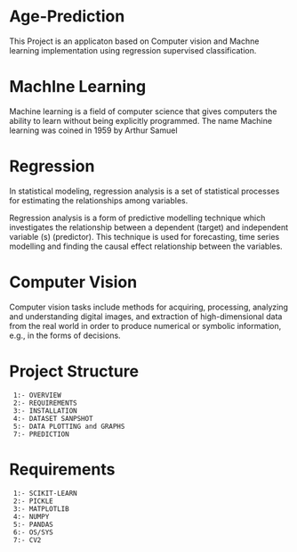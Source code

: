 # Age-Prediction
This Project is an applicaton based on Computer vision and Machne learning implementation using regression supervised classification. 

# MachIne Learning

Machine learning is a field of computer science that gives computers the ability to learn without being explicitly programmed. The name Machine learning was coined in 1959 by Arthur Samuel

# Regression

In statistical modeling, regression analysis is a set of statistical processes for estimating the relationships among variables.

 Regression analysis is a form of predictive modelling technique which investigates the relationship between a dependent (target) and independent variable (s) (predictor). This technique is used for forecasting, time series modelling and finding the causal effect relationship between the variables.

# Computer Vision

Computer vision tasks include methods for acquiring, processing, analyzing and understanding digital images, and extraction of high-dimensional data from the real world in order to produce numerical or symbolic information, e.g., in the forms of decisions.

# Project Structure

     1:- OVERVIEW
     2:- REQUIREMENTS
     3:- INSTALLATION
     4:- DATASET SANPSHOT
     5:- DATA PLOTTING and GRAPHS
     7:- PREDICTION

# Requirements

     1:- SCIKIT-LEARN
     2:- PICKLE
     3:- MATPLOTLIB
     4:- NUMPY
     5:- PANDAS
     6:- OS/SYS
     7:- CV2
     
     
     
